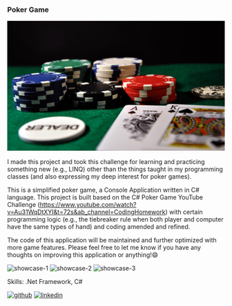 ### Poker Game

<img src='https://github.com/DavidCWHung/poker-game/blob/main/poker-game1280x850.jpg' alt='poker-game' height='300' width='1500'>

I made this project and took this challenge for learning and practicing something new (e.g., LINQ) other than the things taught in my programming classes (and also expressing my deep interest for poker games).  

This is a simplified poker game, a Console Application written in C# language.  This project is built based on the C# Poker Game YouTube Challenge (https://www.youtube.com/watch?v=Au31WqDtXYI&t=72s&ab_channel=CodingHomework) with certain programming logic (e.g., the tiebreaker rule when both player and computer have the same types of hand) and coding amended and refined. 

The code of this application will be maintained and further optimized with more game features.  Please feel free to let me know if you have any thoughts on improving this application or anything!:smile:

<p float="left"> 
  <img src='https://github.com/DavidCWHung/DavidCWHung/blob/main/showcase-1-tiebreaker-highcard.png' alt='showcase-1' width='330'>  
  <img src='https://github.com/DavidCWHung/DavidCWHung/blob/main/showcase-2-invalid-input-flush-threeofakind.png' alt='showcase-2' width='330'>
  <img src='https://github.com/DavidCWHung/DavidCWHung/blob/main/showcase-3-fullhouse.png' alt='showcase-3' width='330'>
</p>

Skills: .Net Framework, C#

[<img src='https://cdn.jsdelivr.net/npm/simple-icons@3.0.1/icons/github.svg' alt='github' height='40'>](https://github.com/DavidCWHung)  [<img src='https://cdn.jsdelivr.net/npm/simple-icons@3.0.1/icons/linkedin.svg' alt='linkedin' height='40'>](https://www.linkedin.com/in/david-hung-9180b5a4/)  
